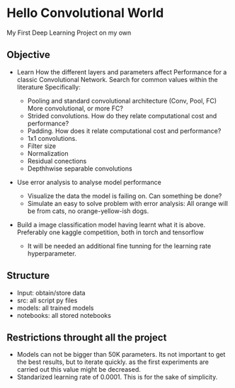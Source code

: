 # Hello Convolutional World 
My First Deep Learning Project on my own 

## Objective
- Learn How the different layers and parameters affect Performance for a classic Convolutional Network. Search for common values within the literature Specifically:
  - Pooling and standard convolutional architecture (Conv, Pool, FC) More convolutional, or more FC? 
  - Strided convolutions. How do they relate computational cost and performance? 
  - Padding. How does it relate computational cost and performance? 
  - 1x1 convolutions. 
  - Filter size
  - Normalization
  - Residual conections
  - Depthhwise separable convolutions

- Use error analysis to analyse model performance
  - Visualize the data the model is failing on. Can something be done?
  - Simulate an easy to solve problem with error analysis: All orange will be from cats, no orange-yellow-ish dogs.

- Build a image classification model having learnt what it is above. Preferably one kaggle competition, both in torch and tensorflow
  - It will be needed an additional fine tunning for the learning rate hyperparameter.

## Structure
- Input: obtain/store data
- src: all script py files
- models: all trained models 
- notebooks: all stored notebooks

## Restrictions throught all the project
- Models can not be bigger than 50K parameters. Its not important to get the best results, but to iterate quickly. as the first experiments are carried out this value might be decreased. 
- Standarized learning rate of 0.0001. This is for the sake of simplicity. 
